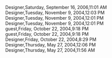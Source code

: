 ﻿Designer,Saturday, September 16, 2006,11:01 AM  Designer,Tuesday, November 9, 2004,12:03 PM  Designer,Tuesday, November 9, 2004,12:01 PM  Designer,Tuesday, November 9, 2004,12:01 PM  guest,Friday, October 22, 2004,9:18 PM  guest,Friday, October 22, 2004,9:18 PM  Designer,Friday, October 22, 2004,8:29 PM  Designer,Thursday, May 27, 2004,12:06 PM  Designer,Thursday, May 27, 2004,11:56 AM